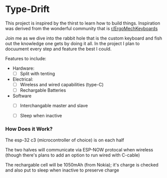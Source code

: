 # Type-Drift

This project is inspired by the thirst to learn how to build things. Inspiration was derived from the wonderful community that is [r/ErgoMechKeyboards](https://www.reddit.com/r/ErgoMechKeyboards/)

Join me as we dive into the rabbit hole that is the custom keyboard and fish out the knowledge one gets by doing it all. In the project I plan to docuument every step and feature the best I could.

Features to include:
- Hardware:
  - [ ] Split with tenting
- Electrical:
  - [ ] Wireless and wired capabilities (type-C)
  - [ ] Rechargable Batteries
- Software
  - [ ] Interchangable master and slave
  - [ ] Sleep when inactive


### How Does it Work?
The esp-32 c3 (microcontroller of choice) is on each half

The two halves will communicate via ESP-NOW protocal when wireless (though there's plans to add an option to run wired with C-cable)

The rechargable cell will be 1050mAh (from Nokia); it's charge is checked and also put to sleep when inactive to preserve charge
